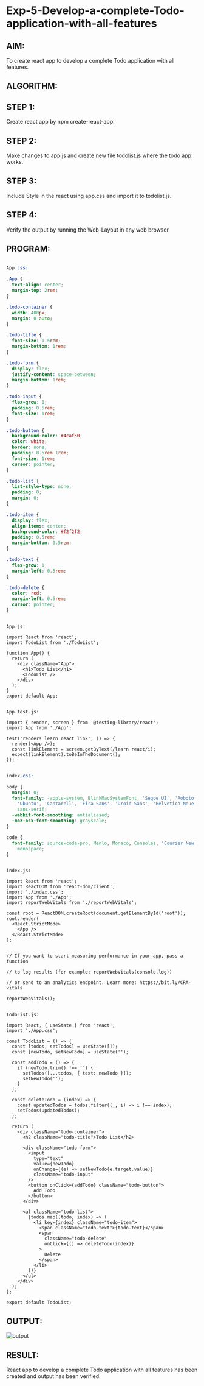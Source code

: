 # Exp-5-Develop-a-complete-Todo-application-with-all-features

## AIM:
To create react app to develop a complete Todo application with all features.

## ALGORITHM:
## STEP 1:
Create react app by npm create-react-app.

## STEP 2:
Make changes to app.js and create new file todolist.js where the todo app works.

## STEP 3:
Include Style in the react using app.css and import it to todolist.js.

## STEP 4:
Verify the output by running the Web-Layout in any web browser.

## PROGRAM:

```.css

App.css:

.App {
  text-align: center;
  margin-top: 2rem;
}

.todo-container {
  width: 400px;
  margin: 0 auto;
}

.todo-title {
  font-size: 1.5rem;
  margin-bottom: 1rem;
}

.todo-form {
  display: flex;
  justify-content: space-between;
  margin-bottom: 1rem;
}

.todo-input {
  flex-grow: 1;
  padding: 0.5rem;
  font-size: 1rem;
}

.todo-button {
  background-color: #4caf50;
  color: white;
  border: none;
  padding: 0.5rem 1rem;
  font-size: 1rem;
  cursor: pointer;
}

.todo-list {
  list-style-type: none;
  padding: 0;
  margin: 0;
}

.todo-item {
  display: flex;
  align-items: center;
  background-color: #f2f2f2;
  padding: 0.5rem;
  margin-bottom: 0.5rem;
}

.todo-text {
  flex-grow: 1;
  margin-left: 0.5rem;
}

.todo-delete {
  color: red;
  margin-left: 0.5rem;
  cursor: pointer;
}
```

```.javascript

App.js:

import React from 'react';
import TodoList from './TodoList';

function App() {
  return (
    <div className="App">
      <h1>Todo List</h1>
      <TodoList />
    </div>
  );
}
export default App;
```

```.javascript

App.test.js:

import { render, screen } from '@testing-library/react';
import App from './App';

test('renders learn react link', () => {
  render(<App />);
  const linkElement = screen.getByText(/learn react/i);
  expect(linkElement).toBeInTheDocument();
});
```

```.css

index.css:

body {
  margin: 0;
  font-family: -apple-system, BlinkMacSystemFont, 'Segoe UI', 'Roboto', 'Oxygen',
    'Ubuntu', 'Cantarell', 'Fira Sans', 'Droid Sans', 'Helvetica Neue',
    sans-serif;
  -webkit-font-smoothing: antialiased;
  -moz-osx-font-smoothing: grayscale;
}

code {
  font-family: source-code-pro, Menlo, Monaco, Consolas, 'Courier New',
    monospace;
}
```

```.javascript

index.js:

import React from 'react';
import ReactDOM from 'react-dom/client';
import './index.css';
import App from './App';
import reportWebVitals from './reportWebVitals';

const root = ReactDOM.createRoot(document.getElementById('root'));
root.render(
  <React.StrictMode>
    <App />
  </React.StrictMode>
);
```

```

// If you want to start measuring performance in your app, pass a function

// to log results (for example: reportWebVitals(console.log))

// or send to an analytics endpoint. Learn more: https://bit.ly/CRA-vitals

reportWebVitals();
```

```.javascript

TodoList.js:

import React, { useState } from 'react';
import './App.css';

const TodoList = () => {
  const [todos, setTodos] = useState([]);
  const [newTodo, setNewTodo] = useState('');

  const addTodo = () => {
    if (newTodo.trim() !== '') {
      setTodos([...todos, { text: newTodo }]);
      setNewTodo('');
    }
  };

  const deleteTodo = (index) => {
    const updatedTodos = todos.filter((_, i) => i !== index);
    setTodos(updatedTodos);
  };

  return (
    <div className="todo-container">
      <h2 className="todo-title">Todo List</h2>

      <div className="todo-form">
        <input
          type="text"
          value={newTodo}
          onChange={(e) => setNewTodo(e.target.value)}
          className="todo-input"
        />
        <button onClick={addTodo} className="todo-button">
          Add Todo
        </button>
      </div>

      <ul className="todo-list">
        {todos.map((todo, index) => (
          <li key={index} className="todo-item">
            <span className="todo-text">{todo.text}</span>
            <span
              className="todo-delete"
              onClick={() => deleteTodo(index)}
            >
              Delete
            </span>
          </li>
        ))}
      </ul>
    </div>
  );
};

export default TodoList;
```

## OUTPUT:

![output](https://github.com/Guruprasad21002001/Exp-5-Develop-a-complete-Todo-application-with-all-features/assets/95342910/54a77efe-0bb4-4bcf-8a00-19c3087bad36)

## RESULT:
React app to develop a complete Todo application with all features has been created and output has been verified.
